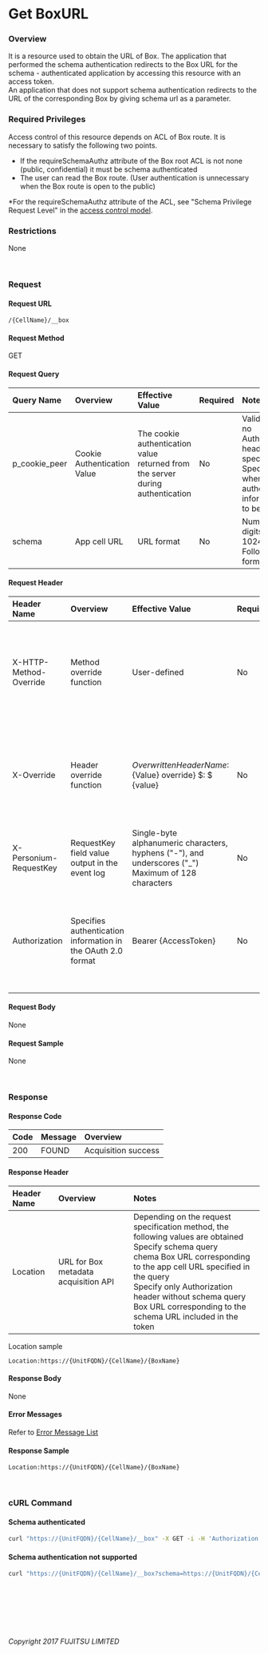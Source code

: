 # Get BoxURL

### Overview

It is a resource used to obtain the URL of Box. The application that performed the schema authentication redirects to the Box URL for the schema - authenticated application by accessing this resource with an access token. <br>
An application that does not support schema authentication redirects to the URL of the corresponding Box by giving schema url as a parameter.

### Required Privileges

Access control of this resource depends on ACL of Box route. It is necessary to satisfy the following two points.

* If the requireSchemaAuthz attribute of the Box root ACL is not none (public, confidential) it must be schema authenticated
* The user can read the Box route. (User authentication is unnecessary when the Box route is open to the public)

\*For the requireSchemaAuthz attribute of the ACL, see "Schema Privilege Request Level" in the [access control model](../../user_guide/002_Access_Control.html).

### Restrictions

None

<br>

### Request

#### Request URL

```
/{CellName}/__box
```

#### Request Method

GET

#### Request Query

|Query Name<br>|Overview<br>|Effective Value<br>|Required<br>|Notes<br>|
|:--|:--|:--|:--|:--|
|p_cookie_peer<br>|Cookie Authentication Value<br>|The cookie authentication value returned from the server during authentication<br>|No<br>|Valid only if no Authorization header specified<br>Specify this when cookie authentication information is to be used<br>|
|schema<br>|App cell URL<br>|URL format<br>|No<br>|Number of digits: 1-1024<br>Follow URI format<br>|

#### Request Header

|Header Name<br>|Overview<br>|Effective Value<br>|Required<br>|Notes<br>|
|:--|:--|:--|:--|:--|
|X-HTTP-Method-Override<br>|Method override function<br>|User-defined<br>|No<br>|If you specify this value when requesting with the POST method, the specified value will be used as a method.<br>|
|X-Override<br>|Header override function<br>|${OverwrittenHeaderName}:${Value} override} $: $ {value}<br>|No<br>|Overwrite normal HTTP header value. To overwrite multiple headers, specify multiple X-Override headers.<br>|
|X-Personium-RequestKey<br>|RequestKey field value output in the event log<br>|Single-byte alphanumeric characters, hyphens ("-"), and underscores ("_")<br>Maximum of 128 characters<br>|No<br>|Supported in V 1.1.7 and later<br>|
|Authorization<br>|Specifies authentication information in the OAuth 2.0 format<br>|Bearer {AccessToken}<br>|No<br>|* Authentication tokens are the tokens acquired using the Authentication Token Acquisition API<br>|

#### Request Body

None

#### Request Sample

None

<br>

### Response

#### Response Code

|Code<br>|Message<br>|Overview<br>|
|:--|:--|:--|
|200<br>|FOUND<br>|Acquisition success<br>|

#### Response Header

|Header Name<br>|Overview<br>|Notes<br>|
|:--|:--|:--|
|Location<br>|URL for Box metadata acquisition API<br>|Depending on the request specification method, the following values are obtained<br>Specify schema query<br>chema Box URL corresponding to the app cell URL specified in the query<br>Specify only Authorization header without schema query<br>Box URL corresponding to the schema URL included in the token<br>|

Location sample

```
Location:https://{UnitFQDN}/{CellName}/{BoxName}
```

#### Response Body

None

#### Error Messages

Refer to [Error Message List](004_Error_Messages.html)

#### Response Sample

```
Location:https://{UnitFQDN}/{CellName}/{BoxName}
```

<br>

### cURL Command

#### Schema authenticated

```sh
curl "https://{UnitFQDN}/{CellName}/__box" -X GET -i -H 'Authorization: Bearer {AccessToken}' -H 'Accept: application/json'
```

#### Schema authentication not supported

```sh
curl "https://{UnitFQDN}/{CellName}/__box?schema=https://{UnitFQDN}/{CellName}/" -X GET -i -H 'Authorization: Bearer {AccessToken}' -H 'Accept: application/json'
```

<br><br><br><br><br>

###### Copyright 2017 FUJITSU LIMITED